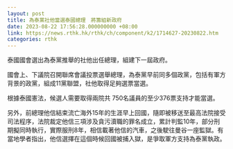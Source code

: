 ```yaml
---
layout: post
title: 為泰黨社他當選泰國總理　將籌組新政府
date: 2023-08-22 17:56:28.000000000 +08:00
link: https://news.rthk.hk/rthk/ch/component/k2/1714627-20230822.htm
categories: rthk
---
```


泰國國會選出為泰黨推舉的社他出任總理，組建下一屆政府。

國會上、下議院召開聯席會議投票選舉總理，為泰黨早前同多個政黨，包括有軍方背景的政黨，組成11黨聯盟，社他取得足夠選票當選。

根據泰國憲法，候選人需要取得兩院共 750名議員的至少376票支持才能當選。

另外，前總理他信結束流亡海外15年的生涯早上回國，隨即被移送至最高法院接受司法程序，法院裁定他信三項涉及貪污瀆職的罪名成立，累計判監10年，部分刑期擬同時執行，實際服刑8年，相信載著他信的汽車，之後駛往曼谷一座監獄。有當地學者指出，他信選擇在這個時候回國被捕入獄，是爭取軍方支持為泰黨執政。
